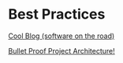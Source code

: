 # Best Practices

[Cool Blog (software on the road)](https://softwareontheroad.com/)

[Bullet Proof Project Architecture!](https://dev.to/santypk4/bulletproof-node-js-project-architecture-4epf#architecture)
